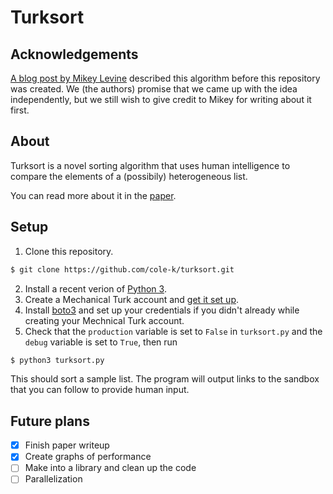# Turksort

## Acknowledgements

[A blog post by Mikey
Levine](http://games.hazzens.com/blog/2014/02/27/turk_sort.html) described this
algorithm before this repository was created. We (the authors) promise that we
came up with the idea independently, but we still wish to give credit to Mikey
for writing about it first.

## About

Turksort is a novel sorting algorithm that uses human intelligence to compare the elements of a (possibily) heterogeneous list.

You can read more about it in the [paper](/paper/turksort.tex/).

## Setup

1. Clone this repository.

```bash
$ git clone https://github.com/cole-k/turksort.git
```

2. Install a recent verion of [Python 3](https://www.python.org/downloads/).
3. Create a Mechanical Turk account and [get it set up](https://www.mturk.com/get-started).
4. Install [boto3](https://boto3.amazonaws.com/v1/documentation/api/latest/guide/quickstart.html#installation) and set up your credentials if you didn't already while creating your Mechnical Turk account.
5. Check that the `production` variable is set to `False` in `turksort.py` and the `debug` variable is set to `True`, then run

```bash
$ python3 turksort.py
```

This should sort a sample list. The program will output links to the sandbox that you can follow to provide human input.

## Future plans

- [x] Finish paper writeup
- [x] Create graphs of performance
- [ ] Make into a library and clean up the code
- [ ] Parallelization
